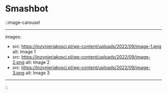 # Smashbot

::image-carousel
<!-- markdownlint-disable MD007 -->
---
images:

- src: <https://inzynierjakosci.pl/wp-content/uploads/2022/09/image-1.png>
  alt: Image 1
- src: <https://inzynierjakosci.pl/wp-content/uploads/2022/09/image-2.png>
  alt: Image 2
- src: <https://inzynierjakosci.pl/wp-content/uploads/2022/09/image-3.png>
  alt: Image 3

---

<!-- markdownlint-enable MD037 -->
::
